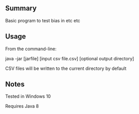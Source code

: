 ## Summary

Basic program to test bias in etc etc

## Usage

From the command-line:

java -jar [jarfile] [input csv file.csv] [optional output directory]

CSV files will be written to the current directory by default

## Notes

Tested in Windows 10

Requires Java 8
